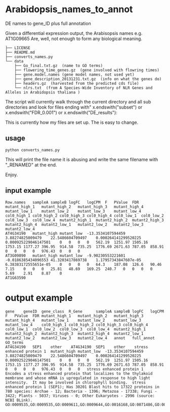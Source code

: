 # Arabidopsis_names_to_annot
DE names to gene_ID plus full annotation

Given a differential expression output, the Arabisopsis names e.g. AT1G09665
Are, well, not enough to form any biological meaning. 

```
├── LICENSE
├── README.md
├── converts_names.py
└── data
    ├── Go_final.txt.gz  (name to GO terms)
    ├── flowering_time_genes.gz  (gene involved with flowring times)
    ├── gene.model.names (gene model names, not used yet)
    ├── gene_description_20131231.txt.gz  (info on what the genes do)
    ├── headers.gz  (harvested from the predicted cds file)
    └── nlrs.txt  (from A Species-Wide Inventory of NLR Genes and Alleles in Arabidopsis thaliana )
```

The script will currently walk through the current directory and all sub directories 
and look for files ending with" x.endswith("subset") or x.endswith("FDR_0.001") or x.endswith("DE_results"):

This is currently how my files are set up. The is easy to change. 

## usage
`python converts_names.py`  

This will print the file name it is abusing and write the same filename with "_RENAMED" at the end. 

Enjoy. 


## input example

```
Row.names	sampleA	sampleB	logFC	logCPM	F	PValue	FDR	mutant_high_1	mutant_high_2	mutant_high_3	mutant_high_4	mutant_low_1	mutant_low_2	mutant_low_3	mutant_low_4	col0_high_1	col0_high_2	col0_high_3	col0_high_4	col0_low_1	col0_low_2	col0_low_3	col0_low_4	mutant2_high_1	mutant2_high_2	mutant2_high_3	mutant2_high_4	mutant2_low_1	mutant2_low_2	mutant2_low_3	mutant2_low_4
AT4G34190	mutant_high	mutant_low	-13.3534107594459	3.88274825009479	22.5486604709497	0.000264141299520225	0.000925229046147501	0	0	0	0	562.19	1251.97	1505.16	1753.15	1177.27	396.95	914.58	735.25	1776.69	2671.63	787.05	858.91	0	0	0	0	976.43	0	0	0
AT3G09890	mutant_high	mutant_low	-9.90230553221601	-0.0186385434096553	41.3203417869738	1.17957343847607e-05	6.38383172555651e-05	0	0	0	0	64.3	187.08	126.6	90.46	7.15	0	0	0	25.81	48.69	169.25	240.7	0	0	0	0	5.69	2.91	8.87	0
AT1G63590
```

# output example

```
gene	geneID	gene_class	R_Gene   	sampleA	sampleB	logFC	logCPM	F	PValue	FDR	mutant_high_1	mutant_high_2	mutant_high_3	mutant_high_4	mutant_low_1	mutant_low_2	mutant_low_3	mutant_low_4	col0_high_1	col0_high_2	col0_high_3	col0_high_4	col0_low_1	col0_low_2	col0_low_3	col0_low_4	mutant2_high_1	mutant2_high_2	mutant2_high_3	mutant2_high_4	mutant2_low_1	mutant2_low_2	mutant2_low_3	mutant2_low_4	annot	full_annot	GO_terms
AT4G34190	SEP1	other	 AT4G34190	SEP1	other	 stress enhanced protein 1 	mutant_high	mutant_low	-13.3534107594459	3.88274825009479	22.5486604709497	0.000264141299520225	0.000925229046147501	0	0	0	0	562.19	1251.97	1505.16	1753.15	1177.27	396.95	914.58	735.25	1776.69	2671.63	787.05	858.91	0	0	0	0	976.43	0	0	0	stress enhanced protein 1	Encodes a stress enhanced protein that localizes to the thylakoid membrane and whose mRNA is upregulated in response to high light intensity.  It may be involved in chlorophyll binding.  stress enhanced protein 1 (SEP1); Has 30201 Blast hits to 17322 proteins in 780 species: Archae - 12; Bacteria - 1396; Metazoa - 17338; Fungi - 3422; Plants - 5037; Viruses - 0; Other Eukaryotes - 2996 (source: NCBI BLink).	GO:0009535,GO:0009535,GO:0009611,GO:0009644,GO:0016168,GO:0071486,GO:0071492


```